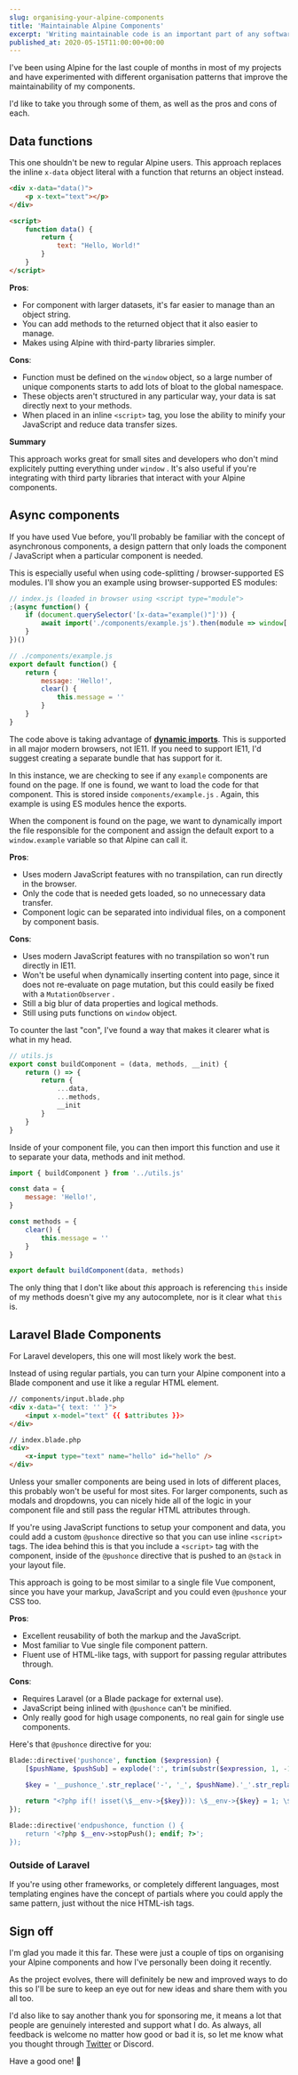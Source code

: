 ```yaml
---
slug: organising-your-alpine-components
title: 'Maintainable Alpine Components'
excerpt: 'Writing maintainable code is an important part of any software project. Let''s take a look at some ways you can make your Alpine components more maintainable.'
published_at: 2020-05-15T11:00:00+00:00
---
```

I've been using Alpine for the last couple of months in most of my projects and have experimented with different organisation patterns that improve the maintainability of my components.

I'd like to take you through some of them, as well as the pros and cons of each.

## Data functions

This one shouldn't be new to regular Alpine users. This approach replaces the inline `x-data` object literal with a function that returns an object instead.

``` html
<div x-data="data()">
    <p x-text="text"></p>
</div>

<script>
    function data() {
        return {
            text: "Hello, World!"
        }
    }
</script>
```

**Pros**:

* For component with larger datasets, it's far easier to manage than an object string.
* You can add methods to the returned object that it also easier to manage.
* Makes using Alpine with third-party libraries simpler.

**Cons**:

* Function must be defined on the `window` object, so a large number of unique components starts to add lots of bloat to the global namespace.
* These objects aren't structured in any particular way, your data is sat directly next to your methods.
* When placed in an inline `<script>` tag, you lose the ability to minify your JavaScript and reduce data transfer sizes.

**Summary**

This approach works great for small sites and developers who don't mind explicitely putting everything under `window` . It's also useful if you're integrating with third party libraries that interact with your Alpine components.

## Async components

If you have used Vue before, you'll probably be familiar with the concept of asynchronous components, a design pattern that only loads the component / JavaScript when a particular component is needed.

This is especially useful when using code-splitting / browser-supported ES modules. I'll show you an example using browser-supported ES modules:

``` javascript
// index.js (loaded in browser using <script type="module">
;(async function() {
    if (document.querySelector('[x-data="example()"]')) {
        await import('./components/example.js').then(module => window['example'] = module.default)
    }
})()

// ./components/example.js
export default function() {
    return {
        message: 'Hello!',
        clear() {
            this.message = ''
        }
    }
}
```

The code above is taking advantage of [**dynamic imports**](https://developer.mozilla.org/en-US/docs/Web/JavaScript/Reference/Statements/import#Dynamic_Imports). This is supported in all major modern browsers, not IE11. If you need to support IE11, I'd suggest creating a separate bundle that has support for it.

In this instance, we are checking to see if any `example` components are found on the page. If one is found, we want to load the code for that component. This is stored inside `components/example.js` . Again, this example is using ES modules hence the exports.

When the component is found on the page, we want to dynamically import the file responsible for the component and assign the default export to a `window.example` variable so that Alpine can call it.

**Pros**:

* Uses modern JavaScript features with no transpilation, can run directly in the browser.
* Only the code that is needed gets loaded, so no unnecessary data transfer.
* Component logic can be separated into individual files, on a component by component basis.

**Cons**:

* Uses modern JavaScript features with no transpilation so won't run directly in IE11.
* Won't be useful when dynamically inserting content into page, since it does not re-evaluate on page mutation, but this could easily be fixed with a `MutationObserver` .
* Still a big blur of data properties and logical methods.
* Still using puts functions on `window` object.

To counter the last "con", I've found a way that makes it clearer what is what in my head.

``` javascript
// utils.js
export const buildComponent = (data, methods, __init) {
    return () => {
        return {
            ...data,
            ...methods,
            __init
        }
    }
}
```

Inside of your component file, you can then import this function and use it to separate your data, methods and init method.

``` javascript
import { buildComponent } from '../utils.js'

const data = {
    message: 'Hello!',
}

const methods = {
    clear() {
        this.message = ''
    }
}

export default buildComponent(data, methods)
```

The only thing that I don't like about _this_ approach is referencing `this` inside of my methods doesn't give my any autocomplete, nor is it clear what `this` is.

## Laravel Blade Components

For Laravel developers, this one will most likely work the best.

Instead of using regular partials, you can turn your Alpine component into a Blade component and use it like a regular HTML element.

``` html
// components/input.blade.php
<div x-data="{ text: '' }">
    <input x-model="text" {{ $attributes }}>
</div>

// index.blade.php
<div>
    <x-input type="text" name="hello" id="hello" />
</div>
```

Unless your smaller components are being used in lots of different places, this probably won't be useful for most sites. For larger components, such as modals and dropdowns, you can nicely hide all of the logic in your component file and still pass the regular HTML attributes through.

If you're using JavaScript functions to setup your component and data, you could add a custom `@pushonce` directive so that you can use inline `<script>` tags. The idea behind this is that you include a `<script>` tag with the component, inside of the `@pushonce` directive that is pushed to an `@stack` in your layout file.

This approach is going to be most similar to a single file Vue component, since you have your markup, JavaScript and you could even `@pushonce` your CSS too.

**Pros**:

* Excellent reusability of both the markup and the JavaScript.
* Most familiar to Vue single file component pattern.
* Fluent use of HTML-like tags, with support for passing regular attributes through.

**Cons**:

* Requires Laravel (or a Blade package for external use).
* JavaScript being inlined with `@pushonce` can't be minified.
* Only really good for high usage components, no real gain for single use components.

Here's that `@pushonce` directive for you:

``` php
Blade::directive('pushonce', function ($expression) {
    [$pushName, $pushSub] = explode(':', trim(substr($expression, 1, -1)));

    $key = '__pushonce_'.str_replace('-', '_', $pushName).'_'.str_replace('-', '_', $pushSub);

    return "<?php if(! isset(\$__env->{$key})): \$__env->{$key} = 1; \$__env->startPush('{$pushName}'); ?>";
});
				 
Blade::directive('endpushonce, function () {
    return '<?php $__env->stopPush(); endif; ?>';
});
```

### Outside of Laravel

If you're using other frameworks, or completely different languages, most templating engines have the concept of partials where you could apply the same pattern, just without the nice HTML-ish tags.

## Sign off

I'm glad you made it this far. These were just a couple of tips on organising your Alpine components and how I've personally been doing it recently.

As the project evolves, there will definitely be new and improved ways to do this so I'll be sure to keep an eye out for new ideas and share them with you all too.

I'd also like to say another thank you for sponsoring me, it means a lot that people are genuinely interested and support what I do. As always, all feedback is welcome no matter how good or bad it is, so let me know what you thought through [Twitter](https://twitter.com/ryangjchandler) or Discord.

Have a good one! 👋